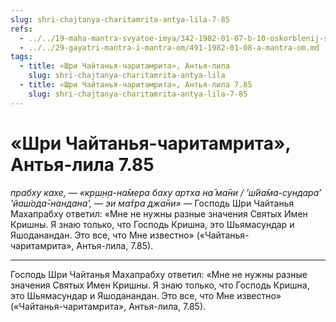 ```yaml
---
slug: shri-chajtanya-charitamrita-antya-lila-7-85
refs:
  - ../../19-maha-mantra-svyatoe-imya/342-1982-01-07-b-10-oskorblenij-svyatogo-imeni.md
  - ../../29-gayatri-mantra-i-mantra-om/491-1982-01-08-a-mantra-om.md
tags:
  - title: «Шри Чайтанья-чаритамрита», Антья-лила
    slug: shri-chajtanya-charitamrita-antya-lila
  - title: «Шри Чайтанья-чаритамрита», Антья-лила 7.85
    slug: shri-chajtanya-charitamrita-antya-lila-7-85
---
```


# «Шри Чайтанья-чаритамрита», Антья-лила 7.85

*прабху кахе, — «кр̣ш̣н̣а-на̄мера баху артха на̄ ма̄ни / ’ш́йа̄ма-сундара’ ’йаш́ода̄-нандана’, — эи ма̄тра джа̄ни»* — Господь Шри Чайтанья Махапрабху ответил: «Мне не нужны разные значения Святых Имен Кришны. Я знаю только, что Господь Кришна, это Шьямасундар и Яшоданандан. Это все, что Мне известно» («Чайтанья-чаритамрита», Антья-лила, 7.85).

---

Господь Шри Чайтанья Махапрабху ответил: «Мне не нужны разные значения Святых Имен Кришны. Я знаю только, что Господь Кришна, это Шьямасундар и Яшоданандан. Это все, что Мне известно» («Чайтанья-чаритамрита», Антья-лила, 7.85).
